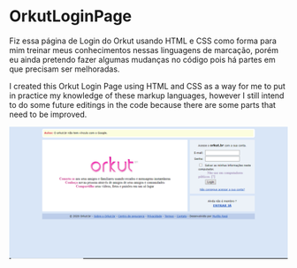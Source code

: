 # OrkutLoginPage

Fiz essa página de Login do Orkut usando HTML e CSS como forma para mim treinar meus conhecimentos nessas linguagens de marcação, porém eu ainda pretendo fazer algumas mudanças no código pois há partes em que precisam ser melhoradas.

I created this Orkut Login Page using HTML and CSS as a way for me to put in practice my knowledge of these markup languages, however I still intend to do some future editings in the code because there are some parts that need to be improved.

<img src="Orkut Page.PNG" alt="Página de Login do Orkut">
